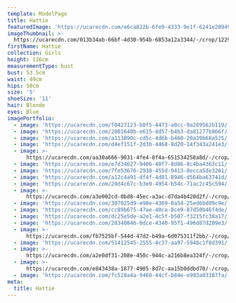 ```yaml
---
template: ModelPage
title: Hattie
featuredImage: 'https://ucarecdn.com/e6ca822b-6fe9-4333-9e1f-6241e2094923/'
imageThumbnail: >-
  https://ucarecdn.com/013b34ab-66bf-4d30-954b-6853a12a3344/-/crop/1229x1126/13,0/-/preview/
firstName: Hattie
collection: Girls
height: 116cm
measurementType: bust
bust: 53.5cm
waist: 49cm
hips: 50cm
size: '5'
shoeSize: '11'
hair: Blonde
eyes: Blue
imagePortfolio:
  - image: 'https://ucarecdn.com/f0427123-b0f5-4473-a0cc-9a289562b119/'
  - image: 'https://ucarecdn.com/2801640b-e615-4d57-b4b3-da81277b866f/'
  - image: 'https://ucarecdn.com/a113890c-cd5c-4d6b-b460-20a39b68a525/'
  - image: 'https://ucarecdn.com/d4ef151f-2d3b-4468-8d20-14f343a241e3/'
  - image: >-
      https://ucarecdn.com/aa30a666-9031-4fe4-8f4a-651534258a8d/-/crop/1595x2400/400,0/-/preview/
  - image: 'https://ucarecdn.com/e7d34627-9406-40f7-8d86-8c4ba4363c11/'
  - image: 'https://ucarecdn.com/7fe53676-2938-455d-9413-8ecca5de3261/'
  - image: 'https://ucarecdn.com/a12c4a91-df4f-4d81-8946-d564ba63741d/'
  - image: 'https://ucarecdn.com/20d4c67c-b3e0-4954-b54c-71ac2c45c594/'
  - image: >-
      https://ucarecdn.com/a3e002cd-0bd8-45ec-a3ac-d7da4b420d2f/-/crop/1590x2400/405,0/-/preview/
  - image: 'https://ucarecdn.com/307025d9-e98e-4369-8a54-25ed6bd09c9e/'
  - image: 'https://ucarecdn.com/cc89b675-47ae-40ca-8ce9-87d50b46f4de/'
  - image: 'https://ucarecdn.com/dc25e5de-a2e1-4c5f-b507-f3215fc38a17/'
  - image: 'https://ucarecdn.com/28340846-0dce-4340-95f1-496d87d209e3/'
  - image: >-
      https://ucarecdn.com/fb7525bf-544d-47d2-b49a-6d075311f2bb/-/crop/1580x2400/410,0/-/preview/
  - image: 'https://ucarecdn.com/51412545-2555-4c37-aa97-5948c1f8d391/'
  - image: >-
      https://ucarecdn.com/a2e0df31-208e-450c-944c-a216b8ea324f/-/crop/1585x2400/410,0/-/preview/
  - image: >-
      https://ucarecdn.com/e843438a-1877-4905-8d7c-aa15b0ddbd70/-/crop/2400x1930/0,235/-/preview/
  - image: 'https://ucarecdn.com/fc528a4a-9468-44cf-b84e-e993a03387fa/'
meta:
  title: Hattie
---
```


